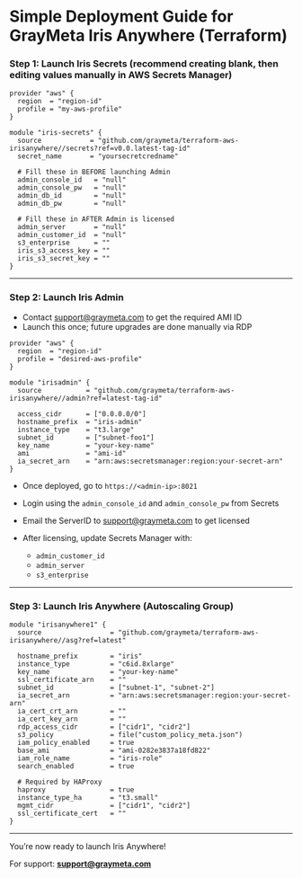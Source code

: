 # Simple Deployment Guide for GrayMeta Iris Anywhere (Terraform)

### Step 1: Launch Iris Secrets (recommend creating blank, then editing values manually in AWS Secrets Manager)

```hcl
provider "aws" {
  region  = "region-id"
  profile = "my-aws-profile"
}

module "iris-secrets" {    
  source            = "github.com/graymeta/terraform-aws-irisanywhere//secrets?ref=v0.0.latest-tag-id"
  secret_name       = "yoursecretcredname"

  # Fill these in BEFORE launching Admin
  admin_console_id   = "null"
  admin_console_pw   = "null"
  admin_db_id        = "null"
  admin_db_pw        = "null"

  # Fill these in AFTER Admin is licensed
  admin_server       = "null"
  admin_customer_id  = "null"
  s3_enterprise      = ""
  iris_s3_access_key = ""
  iris_s3_secret_key = ""
}
```

---

### Step 2: Launch Iris Admin

* Contact [support@graymeta.com](mailto:support@graymeta.com) to get the required AMI ID
* Launch this once; future upgrades are done manually via RDP

```hcl
provider "aws" {
  region  = "region-id"
  profile = "desired-aws-profile"
}

module "irisadmin" {
  source           = "github.com/graymeta/terraform-aws-irisanywhere//admin?ref=latest-tag-id"

  access_cidr      = ["0.0.0.0/0"]
  hostname_prefix  = "iris-admin"
  instance_type    = "t3.large"
  subnet_id        = ["subnet-foo1"]
  key_name         = "your-key-name"
  ami              = "ami-id"
  ia_secret_arn    = "arn:aws:secretsmanager:region:your-secret-arn"
}
```

* Once deployed, go to `https://<admin-ip>:8021`
* Login using the `admin_console_id` and `admin_console_pw` from Secrets
* Email the ServerID to [support@graymeta.com](mailto:support@graymeta.com) to get licensed
* After licensing, update Secrets Manager with:

  * `admin_customer_id`
  * `admin_server`
  * `s3_enterprise`

---

### Step 3: Launch Iris Anywhere (Autoscaling Group)

```hcl
module "irisanywhere1" {
  source                 = "github.com/graymeta/terraform-aws-irisanywhere//asg?ref=latest"

  hostname_prefix        = "iris"
  instance_type          = "c6id.8xlarge"
  key_name               = "your-key-name"
  ssl_certificate_arn    = ""
  subnet_id              = ["subnet-1", "subnet-2"]
  ia_secret_arn          = "arn:aws:secretsmanager:region:your-secret-arn"
  ia_cert_crt_arn        = ""
  ia_cert_key_arn        = ""
  rdp_access_cidr        = ["cidr1", "cidr2"]
  s3_policy              = file("custom_policy_meta.json")
  iam_policy_enabled     = true
  base_ami               = "ami-0282e3837a18fd822"
  iam_role_name          = "iris-role"
  search_enabled         = true

  # Required by HAProxy
  haproxy                = true
  instance_type_ha       = "t3.small"
  mgmt_cidr              = ["cidr1", "cidr2"]
  ssl_certificate_cert   = ""
}
```

---

You’re now ready to launch Iris Anywhere!

For support: **[support@graymeta.com](mailto:support@graymeta.com)**

